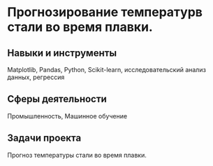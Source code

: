 # Прогнозирование температурв стали во время плавки.
## Навыки и инструменты

Matplotlib, Pandas, Python, Scikit-learn, исследовательский анализ данных, регрессия

## Сферы деятельности

Промышленность, Машинное обучение

## Задачи проекта
Прогноз температуры стали во время плавки.